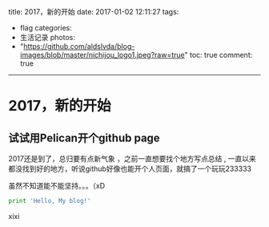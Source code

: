 title: 2017，新的开始
date: 2017-01-02 12:11:27
tags:
- flag
categories:
- 生活记录
photos:	 
- "https://github.com/aldslvda/blog-images/blob/master/nichijou_logo1.jpeg?raw=true"
toc: true
comment: true
---

# 2017，新的开始
## 试试用Pelican开个github page
2017还是到了，总归要有点新气象 ，之前一直想要找个地方写点总结 , 一直以来都没找到好的地方，听说github好像也能开个人页面，就搞了一个玩玩233333   

虽然不知道能不能坚持。。。（xD

```python
print 'Hello, My blog!'
```
xixi

 